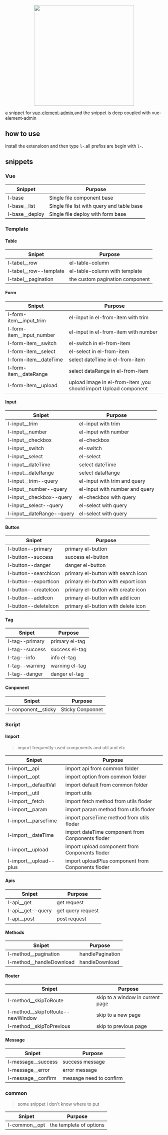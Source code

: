 <p align="center">
  <img width="320" src="https://wpimg.wallstcn.com/991f908a-98ea-47fe-8e01-fa4ca9fb0795.png">
</p>

a snippet for [vue-element-admin](https://github.com/PanJiaChen/vue-element-admin),and the snippet is deep coupled with vue-element-admin

## how to use

install the extensioon and then type `l-`.all prefixs are begin with `l-`.

## snippets

### Vue

| Snippet          | Purpose                                    |
| ---------------- | ------------------------------------------ |
| l-base           | Single file component base                 |
| l-base\_\_list   | Single file list with query and table base |
| l-base\_\_deploy | Single file deploy with form base          |

### Template

#### Table

| Snipet                   | Purpose                         |
| ------------------------ | ------------------------------- |
| l-tabel\_\_row           | el-table-column                 |
| l-tabel\_\_row--template | el-table-column with template   |
| l-tabel\_\_pagination    | the custom pagination component |

#### Form

| Snipet                      | Purpose                                                          |
| --------------------------- | ---------------------------------------------------------------- |
| l-form-item\_\_input_trim   | el-input in el-from-item with trim                               |
| l-form-item\_\_input_number | el-input in el-from-item with number                             |
| l-form-item\_\_switch       | el-switch in el-from-item                                        |
| l-form-item\_\_select       | el-select in el-from-item                                        |
| l-form-item\_\_dateTime     | select dateTime in el-from-item                                  |
| l-form-item\_\_dateRange    | select dataRange in el-from-item                                 |
| l-form-item\_\_upload       | upload image in el-from-item ,you should import Upload component |

#### Input

| Snipet                      | Purpose                        |
| --------------------------- | ------------------------------ |
| l-input\_\_trim             | el-input with trim             |
| l-input\_\_number           | el-input with number           |
| l-input\_\_checkbox         | el-checkbox                    |
| l-input\_\_switch           | el-switch                      |
| l-input\_\_select           | el-select                      |
| l-input\_\_dateTime         | select dateTime                |
| l-input\_\_dateRange        | select dataRange               |
| l-input\_\_trim--query      | el-input with trim and query   |
| l-input\_\_number--query    | el-input with number and query |
| l-input\_\_checkbox--query  | el-checkbox with query         |
| l-input\_\_select--query    | el-select with query           |
| l-input\_\_dateRange--query | el-select with query           |

#### Button

| Snipet               | Purpose                            |
| -------------------- | ---------------------------------- |
| l-button--primary    | primary el-button                  |
| l-button--success    | success el-button                  |
| l-button--danger     | danger el-button                   |
| l-button--searchIcon | primary el-button with search icon |
| l-button--exportIcon | primary el-button with export icon |
| l-button--createIcon | primary el-button with create icon |
| l-button--addIcon    | primary el-button with add icon    |
| l-button--deleteIcon | primary el-button with delete icon |

#### Tag

| Snipet         | Purpose        |
| -------------- | -------------- |
| l-tag--primary | primary el-tag |
| l-tag--success | success el-tag |
| l-tag--info    | info el-tag    |
| l-tag--warning | warning el-tag |
| l-tag--danger  | danger el-tag  |

#### Conponent

| Snipet                | Purpose          |
| --------------------- | ---------------- |
| l-conponent\_\_sticky | Sticky Conponnet |

### Script

#### Import

> import frequently-used components and util and etc

| Snipet                   | Purpose                                            |
| ------------------------ | -------------------------------------------------- |
| l-import\_\_api          | import api from common folder                      |
| l-import\_\_opt          | import option from common folder                   |
| l-import\_\_defaultVal   | import default from common folder                  |
| l-import\_\_util         | import utils                                       |
| l-import\_\_fetch        | import fetch method from utils floder              |
| l-import\_\_param        | import param method from utils floder              |
| l-import\_\_parseTime    | import parseTime method from utils floder          |
| l-import\_\_dateTime     | import dateTime component from Conponents floder   |
| l-import\_\_upload       | import upload component from Conponents floder     |
| l-import\_\_upload--plus | import uploadPlus component from Conponents floder |

#### Apis

| Snipet              | Purpose           |
| ------------------- | ----------------- |
| l-api\_\_get        | get request       |
| l-api\_\_get--query | get query request |
| l-api\_\_post       | post request      |

#### Methods

| Snipet                     | Purpose          |
| -------------------------- | ---------------- |
| l-method\_\_pagination     | handlePagination |
| l-method\_\_handleDownload | handleDownload   |

#### Router

| Snipet                             | Purpose                          |
| ---------------------------------- | -------------------------------- |
| l-method\_\_skipToRoute            | skip to a window in current page |
| l-method\_\_skipToRoute--newWindow | skip to a new page               |
| l-method\_\_skipToPrevious         | skip to previous page            |

#### Message

| Snipet               | Purpose                 |
| -------------------- | ----------------------- |
| l-message\_\_success | success message         |
| l-message\_\_error   | error message           |
| l-message\_\_confirm | message need to confirm |

### common

> some snippet i don't know where to put

| Snipet          | Purpose                 |
| --------------- | ----------------------- |
| l-common\_\_opt | the templete of options |
